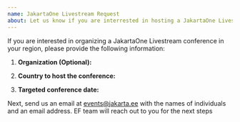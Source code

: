 ```yaml
---
name: JakartaOne Livestream Request
about: Let us know if you are interrested in hosting a JakartaOne Livestream conference in your region.
---
```


If you are interested in organizing a JakartaOne Livestream conference in your region, please provide the following information:

1. **Organization (Optional):**

2. **Country to host the conference:**

3. **Targeted conference date:**

Next, send us an email at events@jakarta.ee with the names of individuals and an email address. EF team will reach out to you for the next steps